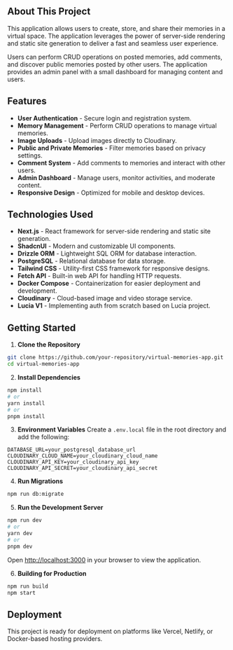 ## About This Project

This application allows users to create, store, and share their memories in a virtual space. The application leverages the power of server-side rendering and static site generation to deliver a fast and seamless user experience.

Users can perform CRUD operations on posted memories, add comments, and discover public memories posted by other users. The application provides an admin panel with a small dashboard for managing content and users.

## Features

- **User Authentication** - Secure login and registration system.
- **Memory Management** - Perform CRUD operations to manage virtual memories.
- **Image Uploads** - Upload images directly to Cloudinary.
- **Public and Private Memories** - Filter memories based on privacy settings.
- **Comment System** - Add comments to memories and interact with other users.
- **Admin Dashboard** - Manage users, monitor activities, and moderate content.
- **Responsive Design** - Optimized for mobile and desktop devices.

## Technologies Used

- **Next.js** - React framework for server-side rendering and static site generation.
- **ShadcnUI** - Modern and customizable UI components.
- **Drizzle ORM** - Lightweight SQL ORM for database interaction.
- **PostgreSQL** - Relational database for data storage.
- **Tailwind CSS** - Utility-first CSS framework for responsive designs.
- **Fetch API** - Built-in web API for handling HTTP requests.
- **Docker Compose** - Containerization for easier deployment and development.
- **Cloudinary** - Cloud-based image and video storage service.
- **Lucia V1** - Implementing auth from scratch based on Lucia project.

## Getting Started

1. **Clone the Repository**

```bash
git clone https://github.com/your-repository/virtual-memories-app.git
cd virtual-memories-app
```

2. **Install Dependencies**

```bash
npm install
# or
yarn install
# or
pnpm install
```

3. **Environment Variables**
   Create a `.env.local` file in the root directory and add the following:

```
DATABASE_URL=your_postgresql_database_url
CLOUDINARY_CLOUD_NAME=your_cloudinary_cloud_name
CLOUDINARY_API_KEY=your_cloudinary_api_key
CLOUDINARY_API_SECRET=your_cloudinary_api_secret
```

4. **Run Migrations**

```bash
npm run db:migrate
```

5. **Run the Development Server**

```bash
npm run dev
# or
yarn dev
# or
pnpm dev
```

Open [http://localhost:3000](http://localhost:3000) in your browser to view the application.

6. **Building for Production**

```bash
npm run build
npm start
```

## Deployment

This project is ready for deployment on platforms like Vercel, Netlify, or Docker-based hosting providers.
